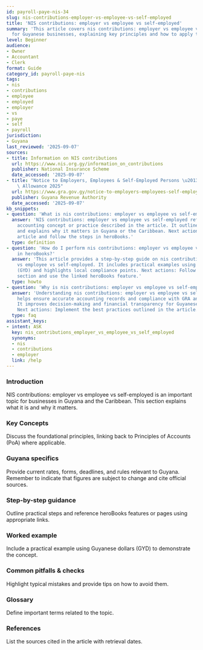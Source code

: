 ```yaml
---
id: payroll-paye-nis-34
slug: nis-contributions-employer-vs-employee-vs-self-employed
title: 'NIS contributions: employer vs employee vs self-employed'
summary: 'This article covers nis contributions: employer vs employee vs self-employed
  for Guyanese businesses, explaining key principles and how to apply them in practice.'
level: Beginner
audience:
- Owner
- Accountant
- Clerk
format: Guide
category_id: payroll-paye-nis
tags:
- nis
- contributions
- employee
- employed
- employer
- vs
- paye
- self
- payroll
jurisdiction:
- Guyana
last_reviewed: '2025-09-07'
sources:
- title: Information on NIS contributions
  url: https://www.nis.org.gy/information_on_contributions
  publisher: National Insurance Scheme
  date_accessed: '2025-09-07'
- title: "Notice to Employers, Employees & Self-Employed Persons \u2013 Revised Personal\
    \ Allowance 2025"
  url: https://www.gra.gov.gy/notice-to-employers-employees-self-employed-persons-revised-personal-allowance-and-deductions-for-income-tax-2025-copy/
  publisher: Guyana Revenue Authority
  date_accessed: '2025-09-07'
kb_snippets:
- question: 'What is nis contributions: employer vs employee vs self-employed?'
  answer: 'NIS contributions: employer vs employee vs self-employed refers to the
    accounting concept or practice described in the article. It outlines the fundamentals
    and explains why it matters in Guyana or the Caribbean. Next actions: Read this
    article and follow the steps in heroBooks.'
  type: definition
- question: 'How do I perform nis contributions: employer vs employee vs self-employed
    in heroBooks?'
  answer: 'This article provides a step-by-step guide on nis contributions: employer
    vs employee vs self-employed. It includes practical examples using Guyanese currency
    (GYD) and highlights local compliance points. Next actions: Follow the step-by-step
    section and use the linked heroBooks feature.'
  type: howto
- question: 'Why is nis contributions: employer vs employee vs self-employed important?'
  answer: 'Understanding nis contributions: employer vs employee vs self-employed
    helps ensure accurate accounting records and compliance with GRA and NIS requirements.
    It improves decision-making and financial transparency for Guyanese businesses.
    Next actions: Implement the best practices outlined in the article.'
  type: faq
assistant_keys:
- intent: ASK
  key: nis_contributions_employer_vs_employee_vs_self_employed
  synonyms:
  - nis
  - contributions
  - employer
  link: /help
---
```


### Introduction
NIS contributions: employer vs employee vs self-employed is an important topic for businesses in Guyana and the Caribbean. This section explains what it is and why it matters.

### Key Concepts
Discuss the foundational principles, linking back to Principles of Accounts (PoA) where applicable.

### Guyana specifics
Provide current rates, forms, deadlines, and rules relevant to Guyana. Remember to indicate that figures are subject to change and cite official sources.

### Step-by-step guidance
Outline practical steps and reference heroBooks features or pages using appropriate links.

### Worked example
Include a practical example using Guyanese dollars (GYD) to demonstrate the concept.

### Common pitfalls & checks
Highlight typical mistakes and provide tips on how to avoid them.

### Glossary
Define important terms related to the topic.

### References
List the sources cited in the article with retrieval dates.